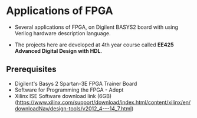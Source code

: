 # Applications of FPGA

* Several applications of FPGA, on Digilent BASYS2 board with using Verilog hardware description language.

* The projects here are developed at 4th year course called **EE425 Advanced Digital Design with HDL**.

## Prerequisites
* Digilent's Basys 2 Spartan-3E FPGA Trainer Board
* Software for Programming the FPGA - Adept
* Xilinx ISE Software download link (6GB) (https://www.xilinx.com/support/download/index.html/content/xilinx/en/downloadNav/design-tools/v2012_4---14_7.html)
